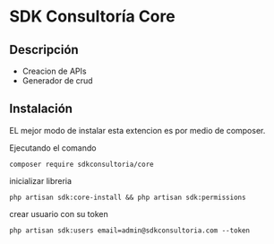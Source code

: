 SDK Consultoría Core
====

Descripción
------------
- Creacion de APIs
- Generador de crud

Instalación
------------
EL mejor modo de instalar esta extencion es por medio de composer.

Ejecutando el comando

```
composer require sdkconsultoria/core
```

inicializar libreria

```
php artisan sdk:core-install && php artisan sdk:permissions
```

crear usuario con su token
```
php artisan sdk:users email=admin@sdkconsultoria.com --token
```

